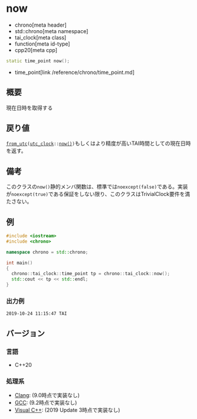 # now
* chrono[meta header]
* std::chrono[meta namespace]
* tai_clock[meta class]
* function[meta id-type]
* cpp20[meta cpp]

```cpp
static time_point now();
```
* time_point[link /reference/chrono/time_point.md]

## 概要
現在日時を取得する


## 戻り値
[`from_utc`](from_utc.md)`(`[`utc_clock`](/reference/chrono/utc_clock.md)`::`[`now()`](/reference/chrono/utc_clock/now.md)`)`もしくはより精度が高いTAI時間としての現在日時を返す。


## 備考
このクラスの`now()`静的メンバ関数は、標準では`noexcept(false)`である。実装が`noexcept(true)`である保証をしない限り、このクラスはTrivialClock要件を満たさない。


## 例
```cpp example
#include <iostream>
#include <chrono>

namespace chrono = std::chrono;

int main()
{
  chrono::tai_clock::time_point tp = chrono::tai_clock::now();
  std::cout << tp << std::endl;
}
```

### 出力例
```
2019-10-24 11:15:47 TAI
```

## バージョン
### 言語
- C++20

### 処理系
- [Clang](/implementation.md#clang): (9.0時点で実装なし)
- [GCC](/implementation.md#gcc): (9.2時点で実装なし)
- [Visual C++](/implementation.md#visual_cpp): (2019 Update 3時点で実装なし)
